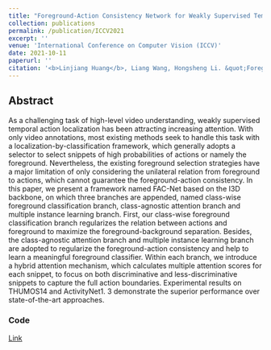 ```yaml
---
title: "Foreground-Action Consistency Network for Weakly Supervised Temporal Action Localization"
collection: publications
permalink: /publication/ICCV2021
excerpt: ''
venue: 'International Conference on Computer Vision (ICCV)'
date: 2021-10-11
paperurl: ''
citation: '<b>Linjiang Huang</b>, Liang Wang, Hongsheng Li. &quot;Foreground-Action Consistency Network for Weakly Supervised Temporal Action Localization&quot;.<i>International Conference on Computer Vision</i> <b>ICCV 2021</b>.'
---
```



## Abstract
As a challenging task of high-level video understanding, weakly supervised temporal action localization has been attracting increasing attention. With only video annotations, most existing methods seek to handle this task with a localization-by-classification framework, which generally adopts a selector to select snippets of high probabilities of actions or namely the foreground. Nevertheless, the existing foreground selection strategies have a major limitation of only considering the unilateral relation from foreground to actions, which cannot guarantee the foreground-action consistency. In this paper, we present a framework named FAC-Net based on the I3D backbone, on which three branches are appended, named class-wise foreground classification branch, class-agnostic attention branch and multiple instance learning branch. First, our class-wise foreground classification branch regularizes the relation between actions and foreground to maximize the foreground-background separation. Besides, the class-agnostic attention branch and multiple instance learning branch are adopted to regularize the foreground-action consistency and help to learn a meaningful foreground classifier. Within each branch, we introduce a hybrid attention mechanism, which calculates multiple attention scores for each snippet, to focus on both discriminative and less-discriminative snippets to capture the full action boundaries. Experimental results on THUMOS14 and ActivityNet1. 3 demonstrate the superior performance over state-of-the-art approaches.


### Code
[Link](https://github.com/LeonHLJ/FAC-Net)
